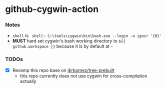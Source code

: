 github-cygwin-action
====================
### Notes
- `shell` is ` shell: C:\tools\cygwin\bin\bash.exe --login -o igncr '{0}'`
- **MUST** hard set cygwin's bash working directory to `${{ github.workspace }}` because it is by default at `~`

### TODOs
- [x] Revamp this repo base on [dirkarnez/tree-prebuilt](https://github.com/dirkarnez/tree-prebuilt)
  - this repo currently does not use cygwin for cross-compilation actually
